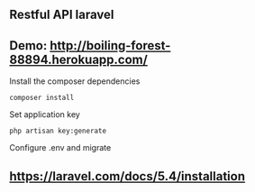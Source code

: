 ## Restful API laravel ##

## Demo: http://boiling-forest-88894.herokuapp.com/ ##

Install the composer dependencies

    composer install
		
Set application key

    php artisan key:generate        

Configure .env and migrate 

## https://laravel.com/docs/5.4/installation ##
